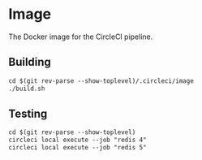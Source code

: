 # Image

The Docker image for the CircleCI pipeline.

## Building

```txt
cd $(git rev-parse --show-toplevel)/.circleci/image
./build.sh
```

## Testing

```txt
cd $(git rev-parse --show-toplevel)
circleci local execute --job "redis 4"
circleci local execute --job "redis 5"
```
